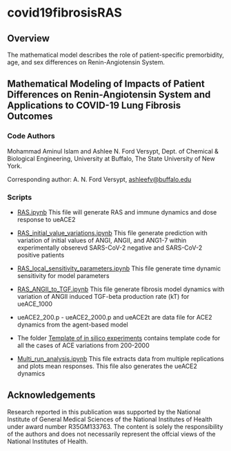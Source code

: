 # covid19fibrosisRAS

## Overview 
The mathematical model describes the role of patient-specific premorbidity, age, and sex differences on Renin-Angiotensin System.

## Mathematical Modeling of Impacts of Patient Differences on Renin-Angiotensin System and Applications to COVID-19 Lung Fibrosis Outcomes
### Code Authors
Mohammad Aminul Islam and Ashlee N. Ford Versypt, 
Dept. of Chemical & Biological Engineering,
University at Buffalo, The State University of New York.

Corresponding author: A. N. Ford Versypt, ashleefv@buffalo.edu

### Scripts

* [RAS.ipynb] This file will generate RAS and immune dynamics and dose response to ueACE2

* [RAS_initial_value_variations.ipynb] This file generate prediction with variation of initial values of ANGI, ANGII, and ANG1-7 within experimentally obserevd SARS-CoV-2 negative and SARS-CoV-2 positive patients

* [RAS_local_sensitivity_parameters.ipynb] This file generate time dynamic sensitivity for model parameters

* [RAS_ANGII_to_TGF.ipynb] This file generate fibrosis model dynamics with variation of ANGII induced TGF-beta production rate (kT) for ueACE_1000

* ueACE2_200.p - ueACE2_2000.p and ueACE2t are data file for ACE2 dynamics from the agent-based model

* The folder [Template of in silico experiments] contains template code for all the cases of ACE variations from 200-2000

* [Multi_run_analysis.ipynb] This file extracts data from multiple replications and plots mean responses. This file also generates the ueACE2 dynamics


[RAS.ipynb]: https://github.com/ashleefv/covid19fibrosisRAS/blob/master/RAS.ipynb
[RAS_local_sensitivity_parameters.ipynb]: https://github.com/ashleefv/covid19fibrosisRAS/blob/master/RAS_local_sensitivity_parameters.ipynb
[RAS_initial_value_variations.ipynb]: https://github.com/ashleefv/covid19fibrosisRAS/blob/master/RAS_initial_value_variations.ipynb
[RAS_ANGII_to_TGF.ipynb]: https://github.com/ashleefv/covid19fibrosisRAS/blob/master/RAS_ANGII_to_TGF.ipynb
[Template of in silico experiments]: https://github.com/ashleefv/covid19fibrosisRAS/tree/master/Template%20of%20in%20silico%20experiments
[Multi_run_analysis.ipynb]: https://github.com/ashleefv/covid19fibrosisRAS/blob/master/Multi_run_analysis.ipynb


## Acknowledgements
Research reported in this publication was supported by the National Institute of General Medical Sciences of the National Institutes of Health under award number R35GM133763. The content is solely the responsibility of the authors and does not necessarily represent the offcial views of the National Institutes of Health.
